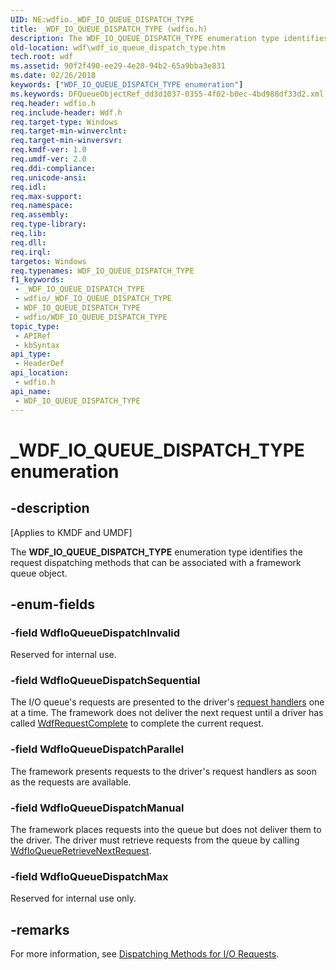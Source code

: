 ```yaml
---
UID: NE:wdfio._WDF_IO_QUEUE_DISPATCH_TYPE
title: _WDF_IO_QUEUE_DISPATCH_TYPE (wdfio.h)
description: The WDF_IO_QUEUE_DISPATCH_TYPE enumeration type identifies the request dispatching methods that can be associated with a framework queue object.
old-location: wdf\wdf_io_queue_dispatch_type.htm
tech.root: wdf
ms.assetid: 90f2f490-ee29-4e20-94b2-65a9bba3e831
ms.date: 02/26/2018
keywords: ["WDF_IO_QUEUE_DISPATCH_TYPE enumeration"]
ms.keywords: DFQueueObjectRef_dd3d1037-0355-4f02-b0ec-4bd988df33d2.xml, WDF_IO_QUEUE_DISPATCH_TYPE, WDF_IO_QUEUE_DISPATCH_TYPE enumeration, WdfIoQueueDispatchInvalid, WdfIoQueueDispatchManual, WdfIoQueueDispatchMax, WdfIoQueueDispatchParallel, WdfIoQueueDispatchSequential, _WDF_IO_QUEUE_DISPATCH_TYPE, kmdf.wdf_io_queue_dispatch_type, wdf.wdf_io_queue_dispatch_type, wdfio/WDF_IO_QUEUE_DISPATCH_TYPE, wdfio/WdfIoQueueDispatchInvalid, wdfio/WdfIoQueueDispatchManual, wdfio/WdfIoQueueDispatchMax, wdfio/WdfIoQueueDispatchParallel, wdfio/WdfIoQueueDispatchSequential
req.header: wdfio.h
req.include-header: Wdf.h
req.target-type: Windows
req.target-min-winverclnt: 
req.target-min-winversvr: 
req.kmdf-ver: 1.0
req.umdf-ver: 2.0
req.ddi-compliance: 
req.unicode-ansi: 
req.idl: 
req.max-support: 
req.namespace: 
req.assembly: 
req.type-library: 
req.lib: 
req.dll: 
req.irql: 
targetos: Windows
req.typenames: WDF_IO_QUEUE_DISPATCH_TYPE
f1_keywords:
 - _WDF_IO_QUEUE_DISPATCH_TYPE
 - wdfio/_WDF_IO_QUEUE_DISPATCH_TYPE
 - WDF_IO_QUEUE_DISPATCH_TYPE
 - wdfio/WDF_IO_QUEUE_DISPATCH_TYPE
topic_type:
 - APIRef
 - kbSyntax
api_type:
 - HeaderDef
api_location:
 - wdfio.h
api_name:
 - WDF_IO_QUEUE_DISPATCH_TYPE
---
```


# _WDF_IO_QUEUE_DISPATCH_TYPE enumeration


## -description

<p class="CCE_Message">[Applies to KMDF and UMDF]</p>

The <b>WDF_IO_QUEUE_DISPATCH_TYPE</b> enumeration type identifies the request dispatching methods that can be associated with a framework queue object.

## -enum-fields

### -field WdfIoQueueDispatchInvalid

Reserved for internal use.

### -field WdfIoQueueDispatchSequential

The I/O queue's requests are presented to the driver's <a href="https://docs.microsoft.com/windows-hardware/drivers/wdf/request-handlers">request handlers</a> one at a time. The framework does not deliver the next request until a driver has called <a href="https://docs.microsoft.com/windows-hardware/drivers/ddi/wdfrequest/nf-wdfrequest-wdfrequestcomplete">WdfRequestComplete</a> to complete the current request.

### -field WdfIoQueueDispatchParallel

The framework presents requests to the driver's request handlers as soon as the requests are available.

### -field WdfIoQueueDispatchManual

The framework places requests into the queue but does not deliver them to the driver. The driver must retrieve requests from the queue by calling <a href="https://docs.microsoft.com/windows-hardware/drivers/devtest/kmdf-wdfioqueueretrievenextrequest">WdfIoQueueRetrieveNextRequest</a>.

### -field WdfIoQueueDispatchMax

Reserved for internal use only.

## -remarks

For more information, see <a href="https://docs.microsoft.com/windows-hardware/drivers/wdf/dispatching-methods-for-i-o-requests">Dispatching Methods for I/O Requests</a>.


